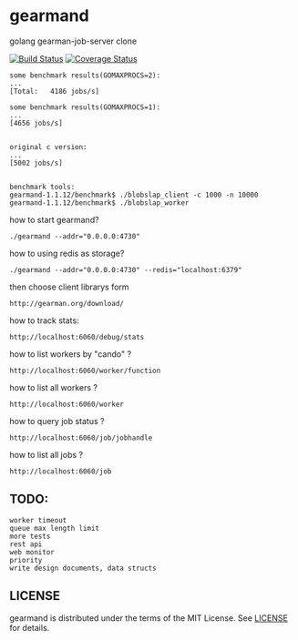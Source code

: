 gearmand
========

golang gearman-job-server clone


[![Build Status](https://drone.io/github.com/ngaut/gearmand/status.png)](https://drone.io/github.com/ngaut/gearmand/latest)
[![Coverage Status](https://coveralls.io/repos/ngaut/gearmand/badge.png?branch=master)](https://coveralls.io/r/ngaut/gearmand)


	some benchmark results(GOMAXPROCS=2):
	...
	[Total:   4186 jobs/s]
	
	some benchmark results(GOMAXPROCS=1):
	...
	[4656 jobs/s]


	original c version:
	...
	[5002 jobs/s]
	
	
	benchmark tools:
	gearmand-1.1.12/benchmark$ ./blobslap_client -c 1000 -n 10000
	gearmand-1.1.12/benchmark$ ./blobslap_worker

how to start gearmand?

	./gearmand --addr="0.0.0.0:4730"
	
how to using redis as storage?
	
	./gearmand --addr="0.0.0.0:4730" --redis="localhost:6379"
	
then choose client librarys form

	http://gearman.org/download/


how to track stats:

	http://localhost:6060/debug/stats
	
how to list workers by "cando" ?

	http://localhost:6060/worker/function
	
how to list all workers ?

	http://localhost:6060/worker

how to query job status ?

	http://localhost:6060/job/jobhandle
	
how to list all jobs ?

	http://localhost:6060/job
		
	
## TODO:

	worker timeout 
	queue max length limit
	more tests
	rest api
	web monitor
	priority
	write design documents, data structs
	
## LICENSE

gearmand is distributed under the terms of the MIT License. See [LICENSE](https://github.com/coocood/jas/blob/master/LICENSE) for details.
